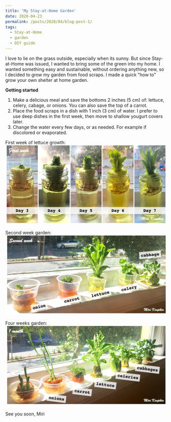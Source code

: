 ```yaml
---
title: 'My Stay-at-Home Garden'
date: 2020-04-23
permalink: /posts/2020/04/blog-post-1/
tags:
  - Stay-at-Home
  - garden
  - DIY guide
---
```


I love to lie on the grass outside, especially when its sunny. But since Stay-at-Home was issued, I wanted to bring some of the green into my home. I wanted something easy and sustainable, without ordering anything new, so I decided to grow my garden from food scraps. I made a quick "how to" grow your own shelter at home garden.  

**Getting started**
1. Make a delicious meal and save the bottoms 2 inches (5 cm) of: lettuce, celery, cabage, or onions. You can also save the top of a carrot. 
2. Place the food scraps in a dish with 1 inch (3 cm) of water. I prefer to use deep dishes in the first week, then move to shallow yougurt covers later.  
3. Change the water every few days, or as needed. For example if discolored or evaporated. 


First week of lettuce growth:
![](/images/blog1-lettuce2.png)

Second week garden:
![](/images/blog1-2ndweek.png)

Four weeks garden:
![](/images/blog1-month1.png)

See you soon,
Miri


